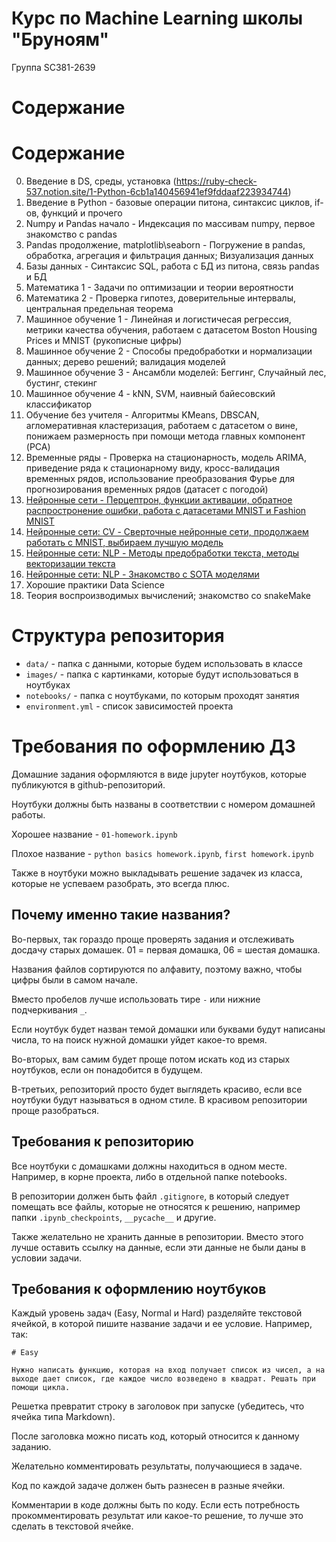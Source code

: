 # Курс по Machine Learning школы "Бруноям"

Группа SC381-2639

# Содержание

# Содержание
0. Введение в DS, среды, установка (https://ruby-check-537.notion.site/1-Python-6cb1a140456941ef9fddaaf223934744)
1. Введение в Python - базовые операции питона, синтаксис циклов, if-ов, функций и прочего
2. Numpy и Pandas начало - Индексация по массивам numpy, первое знакомство с pandas
3. Pandas продолжение, matplotlib\seaborn - Погружение в pandas, обработка, агрегация и фильтрация данных; Визуализация данных
4. Базы данных - Синтаксис SQL, работа с БД из питона, связь pandas и БД
5. Математика 1 - Задачи по оптимизации и теории вероятности
6. Математика 2 - Проверка гипотез, доверительные интервалы, центральная предельная теорема
7. Машинное обучение 1 - Линейная и логистичесая регрессия, метрики качества обучения, работаем с датасетом Boston Housing Prices и MNIST (рукописные цифры)
8. Машинное обучение 2 - Способы предобработки и нормализации данных; дерево решений; валидация моделей
9. Машинное обучение 3 - Ансамбли моделей: Беггинг, Случайный лес, бустинг, стекинг
10. Машинное обучение 4 - kNN, SVM, наивный байесовский классификатор
11. Обучение без учителя - Алгоритмы KMeans, DBSCAN, агломеративная кластеризация, работаем с датасетом о вине, понижаем размерность при помощи метода главных компонент (PCA)
12. Временные ряды - Проверка на стационарность, модель ARIMA, приведение ряда к стационарному виду, кросс-валидация временных рядов, использование преобразования Фурье для прогнозирования временных рядов (датасет с погодой)
13. [Нейронные сети - Перцептрон, функции активации, обратное распростронение ошибки, работа с датасетами MNIST и Fashion MNIST](https://colab.research.google.com/drive/1s7ogbMFLtPyI62p1jYt3bfQ7QlaFRWG6?usp=sharing)
14. [Нейронные сети: CV - Сверточные нейронные сети, продолжаем работать с MNIST, выбираем лучшую модель](https://colab.research.google.com/drive/1e0V2s55Q9zAhMFq5xlPztk8jrhhcP6GN?usp=sharing)
15. [Нейронные сети: NLP - Методы предобработки текста, методы векторизации текста](https://colab.research.google.com/drive/13S2tLoPn2r52wETQv9cLXDcL6vWwtabi?usp=sharing)
16. [Нейронные сети: NLP - Знакомство с SOTA моделями](https://colab.research.google.com/drive/1AL15Wb-csW4LVPTYmt8GBJdVJb2E75KD?usp=sharing)
17. Хорошие практики Data Science
18. Теория воспроизводимых вычислений; знакомство со snakeMake

# Структура репозитория

- `data/` - папка с данными, которые будем использовать в классе
- `images/` - папка с картинками, которые будут использоваться в ноутбуках
- `notebooks/` - папка с ноутбуками, по которым проходят занятия
- `environment.yml` - список зависимостей проекта

# Требования по оформлению ДЗ

Домашние задания оформляются в виде jupyter ноутбуков, которые публикуются в github-репозиторий.

Ноутбуки должны быть названы в соответствии с номером домашней работы.

Хорошее название - `01-homework.ipynb`

Плохое название - `python basics homework.ipynb`, `first homework.ipynb`

Также в ноутбуки можно выкладывать решение задачек из класса, которые не успеваем разобрать, это всегда плюс.


## Почему именно такие названия?

Во-первых, так гораздо проще проверять задания и отслеживать досдачу старых домашек. 01 = первая домашка, 06 = шестая домашка. 

Названия файлов сортируются по алфавиту, поэтому важно, чтобы цифры были в самом начале.

Вместо пробелов лучше использовать тире `-` или нижние подчеркивания `_`.

Если ноутбук будет назван темой домашки или буквами будут написаны числа, то на поиск нужной домашки уйдет какое-то время.

Во-вторых, вам самим будет проще потом искать код из старых ноутбуков, если он понадобится в будущем.

В-третьих, репозиторий просто будет выглядеть красиво, если все ноутбуки будут называться в одном стиле. В красивом репозитории проще разобраться.


## Требования к репозиторию

Все ноутбуки с домашками должны находиться в одном месте. Например, в корне проекта, либо в отдельной папке notebooks.

В репозитории должен быть файл  `.gitignore`, в который следует помещать все файлы, которые не относятся к решению, например папки `.ipynb_checkpoints`, `__pycache__` и другие. 

Также желательно не хранить данные в репозитории. Вместо этого лучше оставить ссылку на данные, если эти данные не были даны в условии задачи.

## Требования к оформлению ноутбуков

Каждый уровень задач (Easy, Normal и Hard) разделяйте текстовой ячейкой, в которой пишите название задачи и ее условие. Например, так:

```
# Easy

Нужно написать функцию, которая на вход получает список из чисел, а на выходе дает список, где каждое число возведено в квадрат. Решать при помощи цикла.
```

Решетка превратит строку в заголовок при запуске (убедитесь, что ячейка типа Markdown).

После заголовка можно писать код, который относится к данному заданию.

Желательно комментировать результаты, получающиеся в задаче.

Код по каждой задаче должен быть разнесен в разные ячейки. 

Комментарии в коде должны быть по коду. Если есть потребность прокомментировать результат или какое-то решение, то лучше это сделать в текстовой ячейке.

